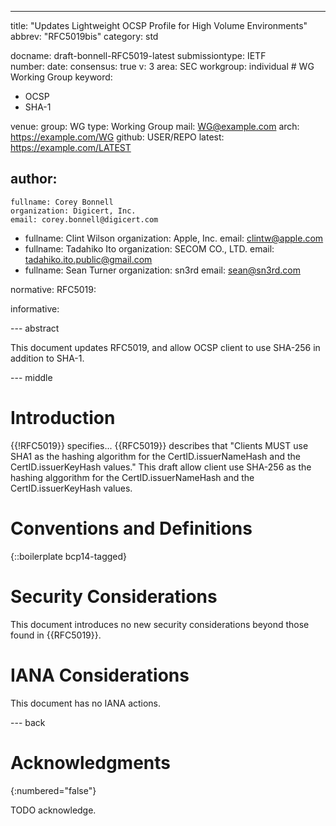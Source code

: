 ---
title: "Updates Lightweight OCSP Profile for High Volume Environments"
abbrev: "RFC5019bis"
category: std

docname: draft-bonnell-RFC5019-latest
submissiontype: IETF  
number:
date:
consensus: true
v: 3
area: SEC
workgroup: individual # WG Working Group
keyword:
 - OCSP
 - SHA-1

venue:
  group: WG
  type: Working Group
  mail: WG@example.com
  arch: https://example.com/WG
  github: USER/REPO
  latest: https://example.com/LATEST

author:
 -
    fullname: Corey Bonnell
    organization: Digicert, Inc.
    email: corey.bonnell@digicert.com
-
    fullname: Clint Wilson
    organization: Apple, Inc.
    email: clintw@apple.com
-
    fullname: Tadahiko Ito
    organization: SECOM CO., LTD.
    email: tadahiko.ito.public@gmail.com
-
    fullname: Sean Turner
    organization: sn3rd
    email: sean@sn3rd.com

normative:
  RFC5019:

informative:


--- abstract

This document updates RFC5019, and allow OCSP client to use SHA-256 in addition to SHA-1.

--- middle

# Introduction

{{!RFC5019}} specifies...
{{RFC5019}} describes that "Clients MUST use SHA1 as the hashing algorithm for the
CertID.issuerNameHash and the CertID.issuerKeyHash values."
This draft allow client use SHA-256 as the hashing alggorithm for the CertID.issuerNameHash and the CertID.issuerKeyHash values.


# Conventions and Definitions

{::boilerplate bcp14-tagged}



# Security Considerations

This document introduces no new security considerations beyond those found in {{RFC5019}}.


# IANA Considerations

This document has no IANA actions.


--- back

# Acknowledgments
{:numbered="false"}

TODO acknowledge.
